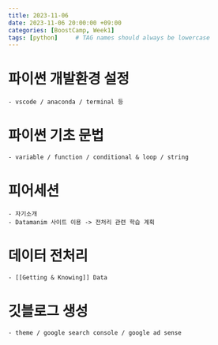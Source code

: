 ```yaml
---
title: 2023-11-06
date: 2023-11-06 20:00:00 +09:00
categories: [BoostCamp, Week1]
tags: [python]     # TAG names should always be lowercase
---
```


# 파이썬 개발환경 설정
	- vscode / anaconda / terminal 등
# 파이썬 기초 문법
	- variable / function / conditional & loop / string

# 피어세션
	- 자기소개
	- Datamanim 사이트 이용 -> 전처리 관련 학습 계획

# 데이터 전처리
	- [[Getting & Knowing]] Data
# 깃블로그 생성
	- theme / google search console / google ad sense
